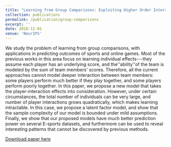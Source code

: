 ```yaml
---
title: "Learning from Group Comparisons: Exploiting Higher Order Interactions"
collection: publications
permalink: /publication/group-comparisons
excerpt: ''
date: 2018-12-01
venue: 'NeurIPS'
---
```

We study the problem of learning from group comparisons, with applications in predicting outcomes of sports and online games. Most of the previous works in this area focus on learning individual effects---they assume each player has an underlying score, and the''ability''of the team is modeled by the sum of team members' scores. Therefore, all the current approaches cannot model deeper interaction between team members: some players perform much better if they play together, and some players perform poorly together. In this paper, we propose a new model that takes the player-interaction effects into consideration. However, under certain circumstances, the total number of individuals can be very large, and number of player interactions grows quadratically, which makes learning intractable. In this case, we propose a latent factor model, and show that the sample complexity of our model is bounded under mild assumptions. Finally, we show that our proposed models have much better prediction power on several E-sports datasets, and furthermore can be used to reveal interesting patterns that cannot be discovered by previous methods.

[Download paper here](https://papers.nips.cc/paper/7746-learning-from-group-comparisons-exploiting-higher-order-interactions.pdf)
